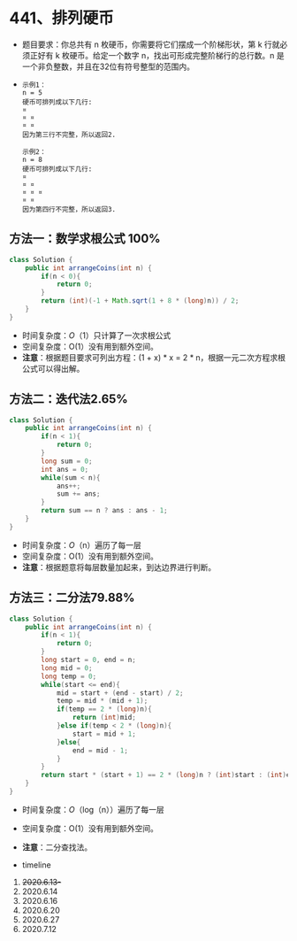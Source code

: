 # 441、排列硬币

- 题目要求：你总共有 n 枚硬币，你需要将它们摆成一个阶梯形状，第 k 行就必须正好有 k 枚硬币。给定一个数字 n，找出可形成完整阶梯行的总行数。n 是一个非负整数，并且在32位有符号整型的范围内。

- ```
  示例1：
  n = 5
  硬币可排列成以下几行:
  ¤
  ¤ ¤
  ¤ ¤
  因为第三行不完整，所以返回2.
  
  示例2：
  n = 8
  硬币可排列成以下几行:
  ¤
  ¤ ¤
  ¤ ¤ ¤
  ¤ ¤
  因为第四行不完整，所以返回3.
  ```

## 方法一：数学求根公式  100%

```java
class Solution {
    public int arrangeCoins(int n) {
        if(n < 0){
            return 0;
        }
        return (int)(-1 + Math.sqrt(1 + 8 * (long)n)) / 2;
    }
}
```

- 时间复杂度：*O*（1）只计算了一次求根公式
- 空间复杂度：O(1）没有用到额外空间。
- **注意**：根据题目要求可列出方程：(1 + x) * x = 2 * n，根据一元二次方程求根公式可以得出解。



## 方法二：迭代法2.65%

```java
class Solution {
    public int arrangeCoins(int n) {
        if(n < 1){
            return 0;
        }
        long sum = 0;
        int ans = 0;
        while(sum < n){
            ans++;
            sum += ans;
        }
        return sum == n ? ans : ans - 1;
    }
}
```

- 时间复杂度：*O*（n）遍历了每一层
- 空间复杂度：O(1）没有用到额外空间。
- **注意**：根据题意将每层数量加起来，到达边界进行判断。



## 方法三：二分法79.88%

```java
class Solution {
    public int arrangeCoins(int n) {
        if(n < 1){
            return 0;
        }
        long start = 0, end = n;
        long mid = 0;
        long temp = 0;
        while(start <= end){
            mid = start + (end - start) / 2;
            temp = mid * (mid + 1);
            if(temp == 2 * (long)n){
                return (int)mid;
            }else if(temp < 2 * (long)n){
                start = mid + 1;
            }else{
                end = mid - 1;
            }
        }
        return start * (start + 1) == 2 * (long)n ? (int)start : (int)end;
    }
}
```

- 时间复杂度：*O*（log（n））遍历了每一层
- 空间复杂度：O(1）没有用到额外空间。
- **注意**：二分查找法。



- timeline

1. ~~2020.6.13-~~
2. 2020.6.14
3. 2020.6.16
4. 2020.6.20
5. 2020.6.27
6. 2020.7.12